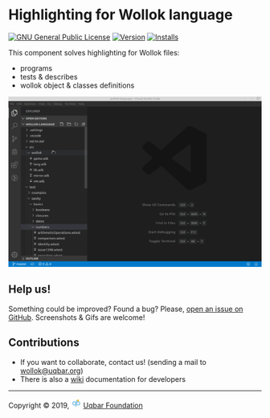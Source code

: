 # Highlighting for Wollok language

[![GNU General Public License](https://img.shields.io/badge/license-GPL%20v3-orange.svg?style=flat-square)](http://www.gnu.org/licenses/gpl-3.0.en.html) [![Version](https://vsmarketplacebadge.apphb.com/version/uqbar.wollok-highlight.svg)](https://vsmarketplacebadge.apphb.com/version/uqbar.wollok-highlight.svg) [![Installs](https://vsmarketplacebadge.apphb.com/installs-short/uqbar.wollok-highlight.svg)](https://vsmarketplacebadge.apphb.com/installs-short/uqbar.wollok-highlight.svg)


This component solves highlighting for Wollok files:

- programs
- tests & describes
- wollok object & classes definitions

![Demo](images/demo.gif)

## Help us!

Something could be improved? Found a bug? Please, [open an issue on GitHub](https://github.com/uqbar-project/wollok-highlight-vscode/issues/new). Screenshots & Gifs are welcome!

## Contributions

- If you want to collaborate, contact us! (sending a mail to wollok@uqbar.org)
- There is also a [wiki](https://github.com/uqbar-project/wollok-highlight-vscode/wiki) documentation for developers

___

Copyright © 2019, ![Uqbar logo](images/uqbarTransparentSmall.png) [Uqbar Foundation](http://www.uqbar.org/)

